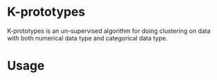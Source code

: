 # K-prototypes
K-prototypes is an un-supervised algorithm for doing clustering on data with both numerical data type and categorical data type.

# Usage
